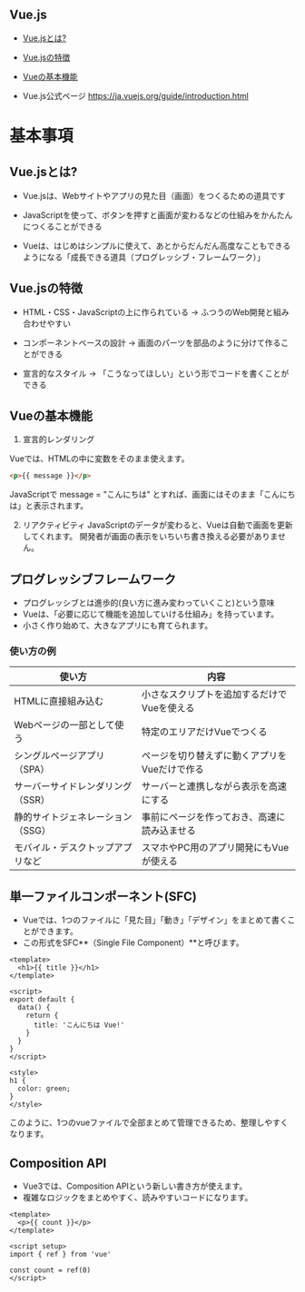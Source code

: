 ## Vue.js

- [Vue.jsとは?](#Vue.jsとは?)
- [Vue.jsの特徴](#Vue.jsの特徴)
- [Vueの基本機能](#Vueの基本機能)

- Vue.js公式ページ
https://ja.vuejs.org/guide/introduction.html
# 基本事項

## Vue.jsとは?
- Vue.jsは、Webサイトやアプリの見た目（画面）をつくるための道具です
- JavaScriptを使って、ボタンを押すと画面が変わるなどの仕組みをかんたんにつくることができる

- Vueは、はじめはシンプルに使えて、あとからだんだん高度なこともできるようになる「成長できる道具（プログレッシブ・フレームワーク）」

## Vue.jsの特徴
- HTML・CSS・JavaScriptの上に作られている
→ ふつうのWeb開発と組み合わせやすい

- コンポーネントベースの設計
→ 画面のパーツを部品のように分けて作ることができる

- 宣言的なスタイル
→ 「こうなってほしい」という形でコードを書くことができる

## Vueの基本機能
1. 宣言的レンダリング

Vueでは、HTMLの中に変数をそのまま使えます。
```html
<p>{{ message }}</p>
```
JavaScriptで message = "こんにちは" とすれば、画面にはそのまま「こんにちは」と表示されます。

2. リアクティビティ
JavaScriptのデータが変わると、Vueは自動で画面を更新してくれます。
開発者が画面の表示をいちいち書き換える必要がありません。


## プログレッシブフレームワーク
- プログレッシブとは進歩的(良い方に進み変わっていくこと)という意味
- Vueは、「必要に応じて機能を追加していける仕組み」を持っています。
- 小さく作り始めて、大きなアプリにも育てられます。

### 使い方の例
| 使い方                            | 内容                                          |
| --------------------------------- | --------------------------------------------- |
| HTMLに直接組み込む                | 小さなスクリプトを追加するだけでVueを使える   |
| Webページの一部として使う         | 特定のエリアだけVueでつくる                   |
| シングルページアプリ（SPA）       | ページを切り替えずに動くアプリをVueだけで作る |
| サーバーサイドレンダリング（SSR） | サーバーと連携しながら表示を高速にする        |
| 静的サイトジェネレーション（SSG） | 事前にページを作っておき、高速に読み込ませる  |
| モバイル・デスクトップアプリなど  | スマホやPC用のアプリ開発にもVueが使える       |

## 単一ファイルコンポーネント(SFC)
- Vueでは、1つのファイルに「見た目」「動き」「デザイン」をまとめて書くことができます。
- この形式をSFC**（Single File Component）**と呼びます。

```vue
<template>
  <h1>{{ title }}</h1>
</template>

<script>
export default {
  data() {
    return {
      title: 'こんにちは Vue!'
    }
  }
}
</script>

<style>
h1 {
  color: green;
}
</style>
```
このように、1つのvueファイルで全部まとめて管理できるため、整理しやすくなります。


## Composition API
- Vue3では、Composition APIという新しい書き方が使えます。
- 複雑なロジックをまとめやすく、読みやすいコードになります。

```vue
<template>
  <p>{{ count }}</p>
</template>

<script setup>
import { ref } from 'vue'

const count = ref(0)
</script>
```

<script setup> を使うと、テンプレートの中で変数や関数をそのまま使うことができます。
